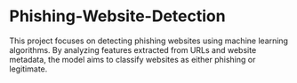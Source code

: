 # Phishing-Website-Detection
This project focuses on detecting phishing websites using machine learning algorithms. By analyzing features extracted from URLs and website metadata, the model aims to classify websites as either phishing or legitimate.
